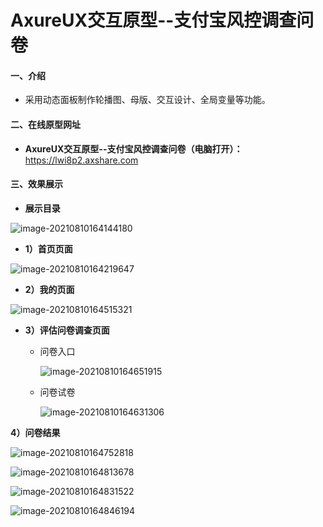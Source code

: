 # AxureUX交互原型--支付宝风控调查问卷

#### 一、介绍
- 采用动态面板制作轮播图、母版、交互设计、全局变量等功能。

#### 二、在线原型网址

- **AxureUX交互原型--支付宝风控调查问卷（电脑打开）：**   https://lwi8p2.axshare.com

#### 三、效果展示

- **展示目录**

![image-20210810164144180](http://blog-lin1.oss-cn-shenzhen.aliyuncs.com/img/image-20210810164144180.png)

- **1）首页页面**

![image-20210810164219647](http://blog-lin1.oss-cn-shenzhen.aliyuncs.com/img/image-20210810164219647.png)

- **2）我的页面**

![image-20210810164515321](http://blog-lin1.oss-cn-shenzhen.aliyuncs.com/img/image-20210810164515321.png)

- **3）评估问卷调查页面**

  - 问卷入口

    ![image-20210810164651915](http://blog-lin1.oss-cn-shenzhen.aliyuncs.com/img/image-20210810164651915.png)

    

  - 问卷试卷

    ![image-20210810164631306](http://blog-lin1.oss-cn-shenzhen.aliyuncs.com/img/image-20210810164631306.png)

**4）问卷结果**

![image-20210810164752818](http://blog-lin1.oss-cn-shenzhen.aliyuncs.com/img/image-20210810164752818.png)

![image-20210810164813678](http://blog-lin1.oss-cn-shenzhen.aliyuncs.com/img/image-20210810164813678.png)

![image-20210810164831522](http://blog-lin1.oss-cn-shenzhen.aliyuncs.com/img/image-20210810164831522.png)

![image-20210810164846194](http://blog-lin1.oss-cn-shenzhen.aliyuncs.com/img/image-20210810164846194.png)



